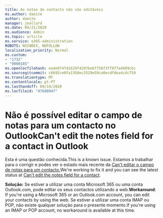 ```yaml
---
title: As notas de contacto não são editáveis
ms.author: daeite
author: daeite
manager: joallard
ms.date: 04/21/2020
ms.audience: Admin
ms.topic: article
ms.service: o365-administration
ROBOTS: NOINDEX, NOFOLLOW
localization_priority: Normal
ms.custom:
- "1732"
- "9000185"
ms.openlocfilehash: ea4e9f4f41629f4207be6ff56f3ff8f7a4989cbc
ms.sourcegitcommit: c6692ce0fa1358ec3529e59ca0ecdfdea4cdc759
ms.translationtype: MT
ms.contentlocale: pt-PT
ms.lasthandoff: 09/14/2020
ms.locfileid: "47680947"
---
```

# <a name="cant-edit-the-notes-field-for-a-contact-in-outlook"></a><span data-ttu-id="48030-102">Não é possível editar o campo de notas para um contacto no Outlook</span><span class="sxs-lookup"><span data-stu-id="48030-102">Can't edit the notes field for a contact in Outlook</span></span>

<span data-ttu-id="48030-103">Esta é uma questão conhecida.</span><span class="sxs-lookup"><span data-stu-id="48030-103">This is a known issue.</span></span> <span data-ttu-id="48030-104">Estamos a trabalhar para o corrigir e podes ver o estado mais recente da [Can't editar o campo de notas para um contacto.](https://support.office.com/article/fb8394ce-04ce-48b5-bae4-be46f77f10fe)</span><span class="sxs-lookup"><span data-stu-id="48030-104">We're working to fix it and you can see the latest status at [Can't edit the notes field for a contact](https://support.office.com/article/fb8394ce-04ce-48b5-bae4-be46f77f10fe).</span></span>

<span data-ttu-id="48030-105">**Solução:** Se estiver a utilizar uma conta Microsoft 365 ou uma conta Outlook.com, pode editar os seus contactos utilizando a web.</span><span class="sxs-lookup"><span data-stu-id="48030-105">**Workaround**: If you're using a Microsoft 365 or an Outlook.com account, you can edit your contacts by using the web.</span></span> <span data-ttu-id="48030-106">Se estiver a utilizar uma conta IMAP ou POP, não existe qualquer solução para o presente momento.</span><span class="sxs-lookup"><span data-stu-id="48030-106">If you're using an IMAP or POP account, no workaround is available at this time.</span></span>